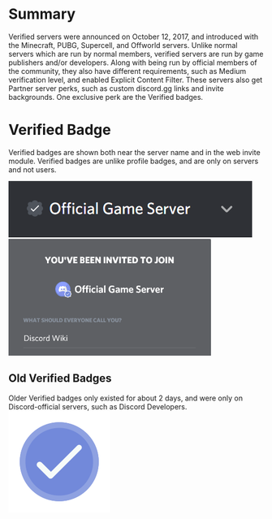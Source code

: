 <!-- TITLE: Verified Servers -->
<!-- SUBTITLE: A description of Discord's Verified servers. -->

# Summary
Verified servers were announced on October 12, 2017, and introduced with the Minecraft, PUBG, Supercell, and Offworld servers. Unlike normal servers which are run by normal members, verified servers are run by game publishers and/or developers. Along with being run by official members of the community, they also have different requirements, such as Medium verification level, and enabled Explicit Content Filter. These servers also get Partner server perks, such as custom discord.gg links and invite backgrounds. One exclusive perk are the Verified badges.

# Verified Badge
Verified badges are shown both near the server name and in the web invite module. Verified badges are unlike profile badges, and are only on servers and not users. 

![Verified badge on Server Name](/uploads/8-rg-7-vfm.png "Verified Badge on Server Name")
![Verified Badge on invite module](/uploads/avak-0-xo.png "Verified Badge on invite module")

## Old Verified Badges
Older Verified badges only existed for about 2 days, and were only on Discord-official servers, such as Discord Developers. ![Old Verified Badge](/uploads/verifiedserver.png "Old Verified Badge")